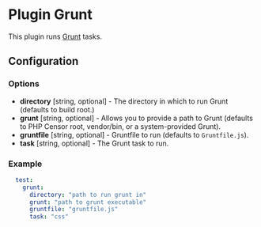 Plugin Grunt
============

This plugin runs [Grunt](http://gruntjs.com/) tasks.

Configuration
-------------

### Options

- **directory** [string, optional] - The directory in which to run Grunt (defaults to build root.)
- **grunt** [string, optional] -  Allows you to provide a path to Grunt (defaults to PHP Censor root, vendor/bin, or a system-provided Grunt).
- **gruntfile** [string, optional] - Gruntfile to run (defaults to `Gruntfile.js`).
- **task** [string, optional] - The Grunt task to run.

### Example

```yml
  test:
    grunt:
      directory: "path to run grunt in"
      grunt: "path to grunt executable"
      gruntfile: "gruntfile.js"
      task: "css"
```
